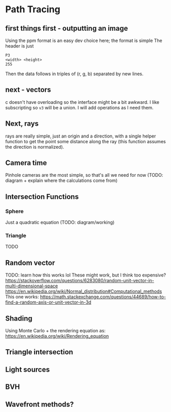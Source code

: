 # Path Tracing
## first things first - outputting an image
Using the ppm format is an easy dev choice here; the format is simple
The header is just
```
P3
<width> <height>
255
```
Then the data follows in triples of (r, g, b) separated by new lines.

## next - vectors
c doesn't have overloading so the interface might be a bit awkward. I like subscripting so `v3` will be a union. I will add operations as I need them.

## Next, rays
rays are really simple, just an origin and a direction, with a single helper function to get the point some distance along the ray (this function assumes the direction is normalized).

## Camera time
Pinhole cameras are the most simple, so that's all we need for now
(TODO: diagram + explain where the calculations come from)

## Intersection Functions
### Sphere
Just a quadratic equation (TODO: diagram/working)
### Triangle
TODO

## Random vector
TODO: learn how this works lol
These might work, but I think too expensive?
https://stackoverflow.com/questions/6283080/random-unit-vector-in-multi-dimensional-space
https://en.wikipedia.org/wiki/Normal_distribution#Computational_methods
This one works:
https://math.stackexchange.com/questions/44689/how-to-find-a-random-axis-or-unit-vector-in-3d

## Shading
Using Monte Carlo + the rendering equation as:
https://en.wikipedia.org/wiki/Rendering_equation

## Triangle intersection

## Light sources

## BVH

## Wavefront methods?
